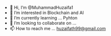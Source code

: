 - 👋 Hi, I’m @MuhammadHuzaifa1
- 👀 I’m interested in Blockchain and AI
- 🌱 I’m currently learning ... Pyhton 
- 💞️ I’m looking to collaborate on ...
- 📫 How to reach me ... huzaifath99@gmail.com

<!---
MuhammadHuzaifa1/MuhammadHuzaifa1 is a ✨ special ✨ repository because its `README.md` (this file) appears on your GitHub profile.
You can click the Preview link to take a look at your changes.
--->
